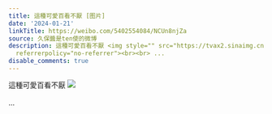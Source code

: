 ```yaml
---
title: 這種可愛百看不厭 [图片]
date: '2024-01-21'
linkTitle: https://weibo.com/5402554084/NCUn8njZa
source: 久保醬是ten使的微博
description: 這種可愛百看不厭 <img style="" src="https://tvax2.sinaimg.cn/large/005TCz76gy1hm1kes09v0j30u00u0goq.jpg"
  referrerpolicy="no-referrer"><br><br> ...
disable_comments: true
---
```

這種可愛百看不厭 <img style="" src="https://tvax2.sinaimg.cn/large/005TCz76gy1hm1kes09v0j30u00u0goq.jpg" referrerpolicy="no-referrer"><br><br> ...